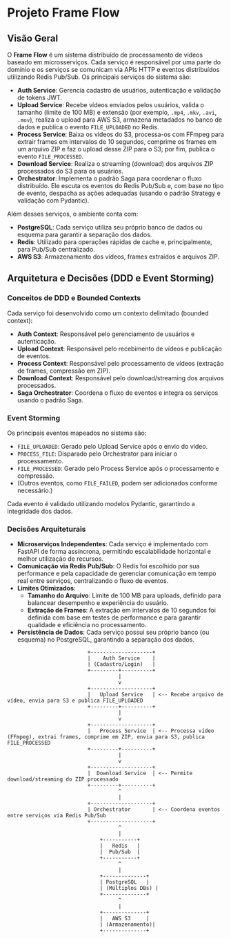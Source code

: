 # Projeto Frame Flow

## Visão Geral

O **Frame Flow** é um sistema distribuído de processamento de vídeos baseado em microsserviços. Cada serviço é responsável por uma parte do domínio e os serviços se comunicam via APIs HTTP e eventos distribuídos utilizando Redis Pub/Sub. Os principais serviços do sistema são:

- **Auth Service**: Gerencia cadastro de usuários, autenticação e validação de tokens JWT.
- **Upload Service**: Recebe vídeos enviados pelos usuários, valida o tamanho (limite de 100 MB) e extensão (por exemplo, `.mp4`, `.mkv`, `.avi`, `.mov`), realiza o upload para AWS S3, armazena metadados no banco de dados e publica o evento `FILE_UPLOADED` no Redis.
- **Process Service**: Baixa os vídeos do S3, processa-os com FFmpeg para extrair frames em intervalos de 10 segundos, comprime os frames em um arquivo ZIP e faz o upload desse ZIP para o S3; por fim, publica o evento `FILE_PROCESSED`.
- **Download Service**: Realiza o streaming (download) dos arquivos ZIP processados do S3 para os usuários.
- **Orchestrator**: Implementa o padrão Saga para coordenar o fluxo distribuído. Ele escuta os eventos do Redis Pub/Sub e, com base no tipo de evento, despacha as ações adequadas (usando o padrão Strategy e validação com Pydantic).

Além desses serviços, o ambiente conta com:
- **PostgreSQL**: Cada serviço utiliza seu próprio banco de dados ou esquema para garantir a separação dos dados.
- **Redis**: Utilizado para operações rápidas de cache e, principalmente, para Pub/Sub centralizado.
- **AWS S3**: Armazenamento dos vídeos, frames extraídos e arquivos ZIP.

## Arquitetura e Decisões (DDD e Event Storming)

### Conceitos de DDD e Bounded Contexts
Cada serviço foi desenvolvido como um contexto delimitado (bounded context):

- **Auth Context**: Responsável pelo gerenciamento de usuários e autenticação.
- **Upload Context**: Responsável pelo recebimento de vídeos e publicação de eventos.
- **Process Context**: Responsável pelo processamento de vídeos (extração de frames, compressão em ZIP).
- **Download Context**: Responsável pelo download/streaming dos arquivos processados.
- **Saga Orchestrator**: Coordena o fluxo de eventos e integra os serviços usando o padrão Saga.

### Event Storming
Os principais eventos mapeados no sistema são:
- `FILE_UPLOADED`: Gerado pelo Upload Service após o envio do vídeo.
- `PROCESS_FILE`: Disparado pelo Orchestrator para iniciar o processamento.
- `FILE_PROCESSED`: Gerado pelo Process Service após o processamento e compressão.
- (Outros eventos, como `FILE_FAILED`, podem ser adicionados conforme necessário.)

Cada evento é validado utilizando modelos Pydantic, garantindo a integridade dos dados.

### Decisões Arquiteturais
- **Microserviços Independentes**: Cada serviço é implementado com FastAPI de forma assíncrona, permitindo escalabilidade horizontal e melhor utilização de recursos.
- **Comunicação via Redis Pub/Sub**: O Redis foi escolhido por sua performance e pela capacidade de gerenciar comunicação em tempo real entre serviços, centralizando o fluxo de eventos.
- **Limites Otimizados**:  
  - **Tamanho do Arquivo**: Limite de 100 MB para uploads, definido para balancear desempenho e experiência do usuário.
  - **Extração de Frames**: A extração em intervalos de 10 segundos foi definida com base em testes de performance e para garantir qualidade e eficiência no processamento.
- **Persistência de Dados**: Cada serviço possui seu próprio banco (ou esquema) no PostgreSQL, garantindo a separação dos dados.

```pgsql
                          +--------------------+
                          |    Auth Service    |
                          | (Cadastro/Login)   |
                          +---------+----------+
                                    |
                                    v
                          +--------------------+
                          |   Upload Service   | <-- Recebe arquivo de vídeo, envia para S3 e publica FILE_UPLOADED
                          +---------+----------+
                                    |
                                    v
                          +--------------------+
                          |   Process Service  | <-- Processa vídeo (FFmpeg), extrai frames, comprime em ZIP, envia para S3, publica FILE_PROCESSED
                          +---------+----------+
                                    |
                                    v
                          +--------------------+
                          |  Download Service  | <-- Permite download/streaming do ZIP processado
                          +---------+----------+
                                    ^
                                    |
                          +--------------------+
                          | Orchestrator       | <-- Coordena eventos entre serviços via Redis Pub/Sub
                          +--------------------+
                                    ^
                                    |
                              +-----------+
                              |   Redis   |
                              |  Pub/Sub  |
                              +-----------+
                                    ^
                                    |
                              +--------------+
                              | PostgreSQL   |
                              | (Múltiplos DBs) |
                              +--------------+
                                    ^
                                    |
                              +--------------+
                              |   AWS S3     |
                              | (Armazenamento)|
                              +--------------+

```
